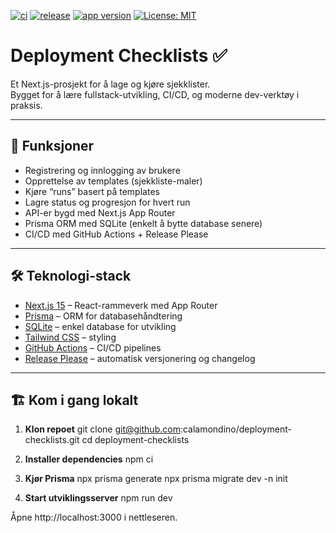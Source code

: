 [![ci](https://github.com/calamondino/Deployment-Checklist/actions/workflows/ci.yml/badge.svg?branch=main)](https://github.com/calamondino/Deployment-Checklist/actions/workflows/ci.yml)
[![release](https://img.shields.io/github/v/release/calamondino/Deployment-Checklist?sort=semver&display_name=tag)](https://github.com/calamondino/Deployment-Checklist/releases)
[![app version](https://img.shields.io/github/package-json/v/calamondino/Deployment-Checklist/main?label=app%20version)](./package.json)
[![License: MIT](https://img.shields.io/github/license/calamondino/Deployment-Checklist)](LICENSE)

# Deployment Checklists ✅

Et Next.js-prosjekt for å lage og kjøre sjekklister.  
Bygget for å lære fullstack-utvikling, CI/CD, og moderne dev-verktøy i praksis.

---

## 🚀 Funksjoner
- Registrering og innlogging av brukere
- Opprettelse av templates (sjekkliste-maler)
- Kjøre “runs” basert på templates
- Lagre status og progresjon for hvert run
- API-er bygd med Next.js App Router
- Prisma ORM med SQLite (enkelt å bytte database senere)
- CI/CD med GitHub Actions + Release Please

---

## 🛠️ Teknologi-stack
- [Next.js 15](https://nextjs.org/) – React-rammeverk med App Router
- [Prisma](https://www.prisma.io/) – ORM for databasehåndtering
- [SQLite](https://sqlite.org/) – enkel database for utvikling
- [Tailwind CSS](https://tailwindcss.com/) – styling
- [GitHub Actions](https://docs.github.com/en/actions) – CI/CD pipelines
- [Release Please](https://github.com/googleapis/release-please) – automatisk versjonering og changelog

---

## 🏗️ Kom i gang lokalt

1. **Klon repoet**
   git clone git@github.com:calamondino/deployment-checklists.git
   cd deployment-checklists

2. **Installer dependencies**
   npm ci

3. **Kjør Prisma**
   npx prisma generate
   npx prisma migrate dev -n init

4. **Start utviklingsserver**
   npm run dev

Åpne http://localhost:3000 i nettleseren.

